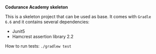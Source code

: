 **Codurance Academy skeleton**

This is a skeleton project that can be used as base.
It comes with `Gradle 6.6` and it contains several dependencies:

- Junit5
- Hamcrest assertion library 2.2

How to run tests:
`./gradlew test`

